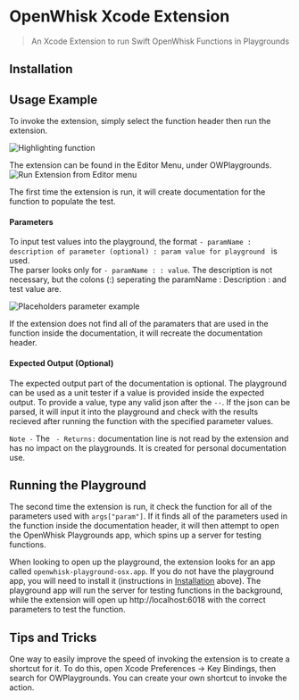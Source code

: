 # OpenWhisk Xcode Extension
> An Xcode Extension to run Swift OpenWhisk Functions in Playgrounds


## Installation

## Usage Example

To invoke the extension, simply select the function header then run the extension.

![Highlighting function](/Readme_Images/SelectFunction.png)

The extension can be found in the Editor Menu, under OWPlaygrounds.  
![Run Extension from Editor menu](/Readme_Images/RunExtension.png)

The first time the extension is run, it will create documentation for the function to populate the test.  

#### Parameters
To input test values into the playground, the format `- paramName : description of parameter (optional) : param value for playground ` is used.  
The parser looks only for `- paramName : : value`.  The description is not necessary, but the colons (:) seperating the paramName : Description : and test value are.  

![Placeholders parameter example](/Readme_Images/DocumentationPlaceholders.png)

If the extension does not find all of the  paramaters that are used in the function inside the documentation, it will recreate the documentation header.  

#### Expected Output (Optional)

The expected output part of the documentation is optional. The playground can be used as a unit tester if a value is provided inside the expected output.  To provide a value, type any valid json after the `--`.  If the json can be parsed, it will input it into the playground and check with the results recieved after running the function with the specified parameter values.

`Note -`  The ` - Returns:` documentation line is not read by the extension and has no impact on the playgrounds.  It is created for personal documentation use.

## Running the Playground

The second time the extension is run, it check the function for all of the parameters used with `args["param"]`.  If it finds all of the parameters used in the function inside the documentation header, it will then attempt to open the OpenWhisk Playgrounds app, which spins up a server for testing functions.  

When looking to open up the playground, the extension looks for an app called `openwhisk-playground-osx.app`.  If you do not have the playground app, you will need to install it (instructions in [Installation](https://github.ibm.com/Avery-Lamp/openwhisk-xcode#installation) above).  The playground app will run the server for testing functions in the background, while the extension will open up http://localhost:6018 with the correct parameters to test the function.

## Tips and Tricks

One way to easily improve the speed of invoking the extension is to create a shortcut for it.  To do this, open Xcode Preferences -> Key Bindings, then search for OWPlaygrounds.  You can create your own shortcut to invoke the action.


